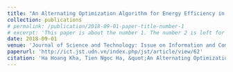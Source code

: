 ```yaml
---
title: "An Alternating Optimization Algorithm for Energy Efficiency in Heterogeneous Networks"
collection: publications
# permalink: /publication/2018-09-01-paper-title-number-1
# excerpt: 'This paper is about the number 1. The number 2 is left for future work.'
date: 2018-09-01
venue: 'Journal of Science and Technology: Issue on Information and Communications Technology'
paperurl: 'http://ict.jst.udn.vn/index.php/jst/article/view/62'
citation: 'Ha Hoang Kha, Tien Ngoc Ha, &quot;An Alternating Optimization Algorithm for Energy Efficiency in Heterogeneous Networks&quot;, <i>Journal of Science and Technology: Issue on Information and Communications Technology</i>. vol. 4, no. 1, pp. 1-8, Sep. 2018.'
---
```

